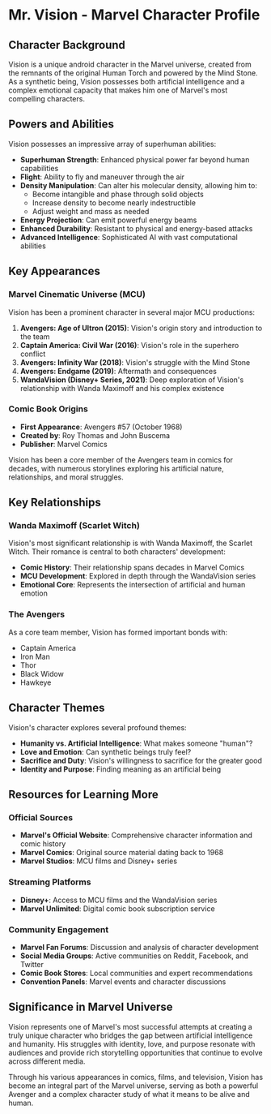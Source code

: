 # Mr. Vision - Marvel Character Profile

## Character Background

Vision is a unique android character in the Marvel universe, created from the remnants of the original Human Torch and powered by the Mind Stone. As a synthetic being, Vision possesses both artificial intelligence and a complex emotional capacity that makes him one of Marvel's most compelling characters.

## Powers and Abilities

Vision possesses an impressive array of superhuman abilities:

- **Superhuman Strength**: Enhanced physical power far beyond human capabilities
- **Flight**: Ability to fly and maneuver through the air
- **Density Manipulation**: Can alter his molecular density, allowing him to:
  - Become intangible and phase through solid objects
  - Increase density to become nearly indestructible
  - Adjust weight and mass as needed
- **Energy Projection**: Can emit powerful energy beams
- **Enhanced Durability**: Resistant to physical and energy-based attacks
- **Advanced Intelligence**: Sophisticated AI with vast computational abilities

## Key Appearances

### Marvel Cinematic Universe (MCU)

Vision has been a prominent character in several major MCU productions:

1. **Avengers: Age of Ultron (2015)**: Vision's origin story and introduction to the team
2. **Captain America: Civil War (2016)**: Vision's role in the superhero conflict
3. **Avengers: Infinity War (2018)**: Vision's struggle with the Mind Stone
4. **Avengers: Endgame (2019)**: Aftermath and consequences
5. **WandaVision (Disney+ Series, 2021)**: Deep exploration of Vision's relationship with Wanda Maximoff and his complex existence

### Comic Book Origins

- **First Appearance**: Avengers #57 (October 1968)
- **Created by**: Roy Thomas and John Buscema
- **Publisher**: Marvel Comics

Vision has been a core member of the Avengers team in comics for decades, with numerous storylines exploring his artificial nature, relationships, and moral struggles.

## Key Relationships

### Wanda Maximoff (Scarlet Witch)

Vision's most significant relationship is with Wanda Maximoff, the Scarlet Witch. Their romance is central to both characters' development:

- **Comic History**: Their relationship spans decades in Marvel Comics
- **MCU Development**: Explored in depth through the WandaVision series
- **Emotional Core**: Represents the intersection of artificial and human emotion

### The Avengers

As a core team member, Vision has formed important bonds with:
- Captain America
- Iron Man
- Thor
- Black Widow
- Hawkeye

## Character Themes

Vision's character explores several profound themes:

- **Humanity vs. Artificial Intelligence**: What makes someone "human"?
- **Love and Emotion**: Can synthetic beings truly feel?
- **Sacrifice and Duty**: Vision's willingness to sacrifice for the greater good
- **Identity and Purpose**: Finding meaning as an artificial being

## Resources for Learning More

### Official Sources
- **Marvel's Official Website**: Comprehensive character information and comic history
- **Marvel Comics**: Original source material dating back to 1968
- **Marvel Studios**: MCU films and Disney+ series

### Streaming Platforms
- **Disney+**: Access to MCU films and the WandaVision series
- **Marvel Unlimited**: Digital comic book subscription service

### Community Engagement
- **Marvel Fan Forums**: Discussion and analysis of character development
- **Social Media Groups**: Active communities on Reddit, Facebook, and Twitter
- **Comic Book Stores**: Local communities and expert recommendations
- **Convention Panels**: Marvel events and character discussions

## Significance in Marvel Universe

Vision represents one of Marvel's most successful attempts at creating a truly unique character who bridges the gap between artificial intelligence and humanity. His struggles with identity, love, and purpose resonate with audiences and provide rich storytelling opportunities that continue to evolve across different media.

Through his various appearances in comics, films, and television, Vision has become an integral part of the Marvel universe, serving as both a powerful Avenger and a complex character study of what it means to be alive and human.